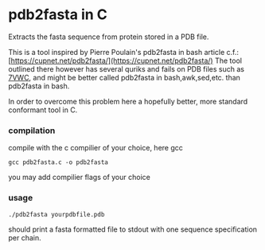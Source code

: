 # pdb2fasta in C

Extracts the fasta sequence from protein stored in a PDB file.

This is a tool inspired by Pierre Poulain's pdb2fasta in bash
article c.f.: [https://cupnet.net/pdb2fasta/](https://cupnet.net/pdb2fasta/)
The tool outlined there however has several quriks and fails on 
PDB files such as [7VWC](https://www.rcsb.org/structure/7VWC), and might be 
better called pdb2fasta in bash,awk,sed,etc. than pdb2fasta in bash.

In order to overcome this problem here a hopefully better, more standard
conformant tool in C.

### compilation
compile with the c compilier of your choice, here gcc
```
gcc pdb2fasta.c -o pdb2fasta
```
you may add compilier flags of your choice

### usage
```
./pdb2fasta yourpdbfile.pdb
```
should print a fasta formatted file to stdout
with one sequence specification per chain. 
